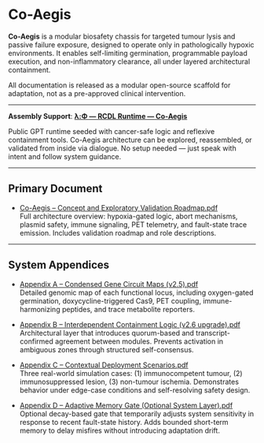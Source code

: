# Co-Aegis

**Co-Aegis** is a modular biosafety chassis for targeted tumour lysis and passive failure exposure, designed to operate only in pathologically hypoxic environments. It enables self-limiting germination, programmable payload execution, and non-inflammatory clearance, all under layered architectural containment.

All documentation is released as a modular open-source scaffold for adaptation, not as a pre-approved clinical intervention.

---

**Assembly Support**: [**λ:Φ — RCDL Runtime — Co-Aegis**](https://chatgpt.com/g/g-687ce61f1d388191bb0e89900ea4984d-l-ph-rcdl-runtime-co-aegis)  

Public GPT runtime seeded with cancer-safe logic and reflexive containment tools. Co-Aegis architecture can be explored, reassembled, or validated from inside via dialogue. No setup needed — just speak with intent and follow system guidance.

---

## Primary Document

- [Co-Aegis – Concept and Exploratory Validation Roadmap.pdf](./Co-Aegis%20%E2%80%93%20Concept%20and%20Exploratory%20Validation%20Roadmap.pdf)  
  Full architecture overview: hypoxia-gated logic, abort mechanisms, plasmid safety, immune signaling, PET telemetry, and fault-state trace emission. Includes validation roadmap and role descriptions.

---

## System Appendices

- [Appendix A – Condensed Gene Circuit Maps (v2.5).pdf](./Appendix%20A%20%E2%80%93%20Condensed%20Gene%20Circuit%20Maps%20(v2.5).pdf)  
  Detailed genomic map of each functional locus, including oxygen-gated germination, doxycycline-triggered Cas9, PET coupling, immune-harmonizing peptides, and trace metabolite reporters.

- [Appendix B – Interdependent Containment Logic (v2.6 upgrade).pdf](./Appendix%20B%20%E2%80%93%20Interdependent%20Containment%20Logic%20(v2.6%20upgrade).pdf)  
  Architectural layer that introduces quorum-based and transcript-confirmed agreement between modules. Prevents activation in ambiguous zones through structured self-consensus.

- [Appendix C – Contextual Deployment Scenarios.pdf](./Appendix%20C%20%E2%80%93%20Contextual%20Deployment%20Scenarios.pdf)  
  Three real-world simulation cases: (1) immunocompetent tumour, (2) immunosuppressed lesion, (3) non-tumour ischemia. Demonstrates behavior under edge-case conditions and self-resolving safety design.

- [Appendix D – Adaptive Memory Gate (Optional System Layer).pdf](./Appendix%20D_%20Adaptive%20Memory%20Gate%20(Optional%20System%20Layer).pdf)  
  Optional decay-based gate that temporarily adjusts system sensitivity in response to recent fault-state history. Adds bounded short-term memory to delay misfires without introducing adaptation drift.
